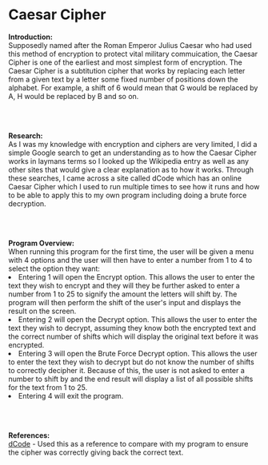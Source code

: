 # Caesar Cipher

</h2><b>Introduction:</b></h2></br>
Supposedly named after the Roman Emperor Julius Caesar who had used this method of encryption to protect vital military commuication, the Caesar Cipher is one of the earliest and most simplest form of encryption. The Caesar Cipher is a subtitution cipher that works by replacing each letter from a given text by a letter some fixed number of positions down the alphabet. For example, a shift of 6 would mean that G would be replaced by A, H would be replaced by B and so on.

</br></br>
</h2><b>Research:</b></h2></br>
As I was my knowledge with encryption and ciphers are very limited, I did a simple Google search to get an understanding as to how the Caesar Cipher works in laymans terms so I looked up the Wikipedia entry as well as any other sites that would give a clear explanation as to how it works. Through these searches, I came across a site called dCode which has an online Caesar Cipher which I used to run multiple times to see how it runs and how to be able to apply this to my own program including doing a brute force decryption.


</br></br>
</h2><b>Program Overview:</b></h2></br>
When running this program for the first time, the user will be given a menu with 4 options and the user will then have to enter a number from 1 to 4 to select the option they want:

</br>
<li>Entering 1 will open the Encrypt option. This allows the user to enter the text they wish to encrypt and they will they be further asked to enter a number from 1 to 25 to signify the amount the letters will shift by. The program will then perform the shift of the user's input and displays the result on the screen.</li>
<li>Entering 2 will open the Decrypt option. This allows the user to enter the text they wish to decrypt, assuming they know both the encrypted text and the correct number of shifts which will display the original text before it was encrypted.</li>
<li>Entering 3 will open the Brute Force Decrypt option. This allows the user to enter the text they wish to decrypt but do not know the number of shifts to correctly decipher it. Because of this, the user is not asked to enter a number to shift by and the end result will display a list of all possible shifts for the text from 1 to 25.</li>
<li>Entering 4 will exit the program.</li>

</br></br>
</h2><b>References:</b></h2></br>
<a href ="https://www.dcode.fr/caesar-cipher">dCode</a> - Used this as a reference to compare with my program to ensure the cipher was correctly giving back the correct text.
